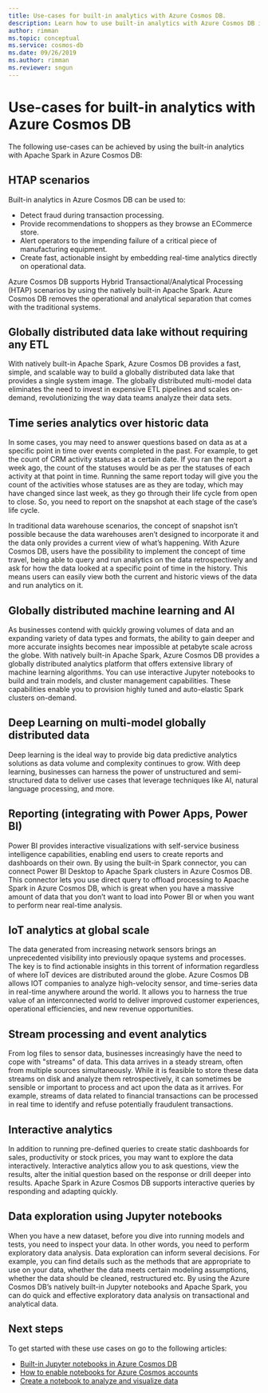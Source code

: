 ```yaml
---
title: Use-cases for built-in analytics with Azure Cosmos DB.
description: Learn how to use built-in analytics with Azure Cosmos DB in different use cases. 
author: rimman
ms.topic: conceptual
ms.service: cosmos-db
ms.date: 09/26/2019
ms.author: rimman
ms.reviewer: sngun
---
```


# Use-cases for built-in analytics with Azure Cosmos DB

The following use-cases can be achieved by using the built-in analytics with Apache Spark in Azure Cosmos DB:

## HTAP scenarios

Built-in analytics in Azure Cosmos DB can be used to:

* Detect fraud during transaction processing.
* Provide recommendations to shoppers as they browse an ECommerce store.
* Alert operators to the impending failure of a critical piece of manufacturing equipment.
* Create fast, actionable insight by embedding real-time analytics directly on operational data.

Azure Cosmos DB supports Hybrid Transactional/Analytical Processing (HTAP) scenarios by using the natively built-in Apache Spark. Azure Cosmos DB removes the operational and analytical separation that comes with the traditional systems.

## Globally distributed data lake without requiring any ETL

With natively built-in Apache Spark, Azure Cosmos DB provides a fast, simple, and scalable way to build a globally distributed data lake that provides a single system image. The globally distributed multi-model data eliminates the need to invest in expensive ETL pipelines and scales on-demand, revolutionizing the way data teams analyze their data sets.

## Time series analytics over historic data

In some cases, you may need to answer questions based on data as at a specific point in time over events completed in the past. For example, to get the count of CRM activity statuses at a certain date. If you ran the report a week ago, the count of the statuses would be as per the statuses of each activity at that point in time. Running the same report today will give you the count of the activities whose statuses are as they are today, which may have changed since last week, as they go through their life cycle from open to close. So, you need to report on the snapshot at each stage of the case’s life cycle.

In traditional data warehouse scenarios, the concept of snapshot isn’t possible because the data warehouses aren’t designed to incorporate it and the data only provides a current view of what’s happening. With Azure Cosmos DB, users have the possibility to implement the concept of time travel, being able to query and run analytics on the data retrospectively and ask for how the data looked at a specific point of time in the history. This means users can easily view both the current and historic views of the data and run analytics on it.

## Globally distributed machine learning and AI

As businesses contend with quickly growing volumes of data and an expanding variety of data types and formats, the ability to gain deeper and more accurate insights becomes near impossible at petabyte scale across the globe. With natively built-in Apache Spark, Azure Cosmos DB provides a globally distributed analytics platform that offers extensive library of machine learning algorithms. You can use interactive Jupyter notebooks to build and train models, and cluster management capabilities. These capabilities enable you to provision highly tuned and auto-elastic Spark clusters on-demand.

## Deep Learning on multi-model globally distributed data

Deep learning is the ideal way to provide big data predictive analytics solutions as data volume and complexity continues to grow. With deep learning, businesses can harness the power of unstructured and semi-structured data to deliver use cases that leverage techniques like AI, natural language processing, and more.

## Reporting (integrating with Power Apps, Power BI)

Power BI provides interactive visualizations with self-service business intelligence capabilities, enabling end users to create reports and dashboards on their own. By using the built-in Spark connector, you can connect Power BI Desktop to Apache Spark clusters in Azure Cosmos DB. This connector lets you use direct query to offload processing to Apache Spark in Azure Cosmos DB, which is great when you have a massive amount of data that you don’t want to load into Power BI or when you want to perform near real-time analysis.

## IoT analytics at global scale

The data generated from increasing network sensors brings an unprecedented visibility into previously opaque systems and processes. The key is to find actionable insights in this torrent of information regardless of where IoT devices are distributed around the globe. Azure Cosmos DB allows IOT companies to analyze high-velocity sensor, and time-series data in real-time anywhere around the world. It allows you to harness the true value of an interconnected world to deliver improved customer experiences, operational efficiencies, and new revenue opportunities.

## Stream processing and event analytics 

From log files to sensor data, businesses increasingly have the need to cope with "streams" of data. This data arrives in a steady stream, often from multiple sources simultaneously. While it is feasible to store these data streams on disk and analyze them retrospectively, it can sometimes be sensible or important to process and act upon the data as it arrives. For example, streams of data related to financial transactions can be processed in real time to identify and refuse potentially fraudulent transactions.

## Interactive analytics

In addition to running pre-defined queries to create static dashboards for sales, productivity or stock prices, you may want to explore the data interactively. Interactive analytics allow you to ask questions, view the results, alter the initial question based on the response or drill deeper into results. Apache Spark in Azure Cosmos DB supports interactive queries by responding and adapting quickly.

## Data exploration using Jupyter notebooks

When you have a new dataset, before you dive into running models and tests, you need to inspect your data. In other words, you need to perform exploratory data analysis. Data exploration can inform several decisions. For example, you can find details such as the methods that are appropriate to use on your data, whether the data meets certain modeling assumptions, whether the data should be cleaned, restructured etc. By using the Azure Cosmos DB’s natively built-in Jupyter notebooks and Apache Spark, you can do quick and effective exploratory data analysis on transactional and analytical data.

## Next steps

To get started with these use cases on go to the following articles:

* [Built-in Jupyter notebooks in Azure Cosmos DB](cosmosdb-jupyter-notebooks.md)
* [How to enable notebooks for Azure Cosmos accounts](enable-notebooks.md)
* [Create a notebook to analyze and visualize data](create-notebook-visualize-data.md)


